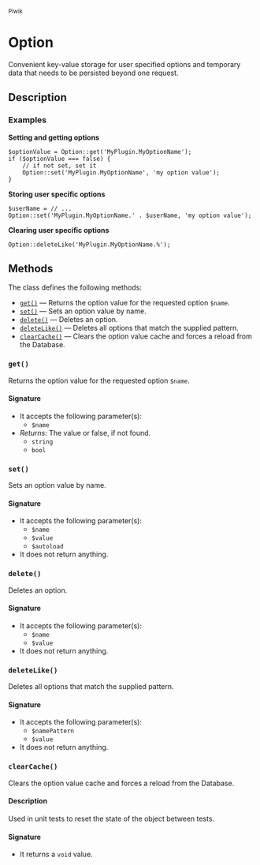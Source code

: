 <small>Piwik</small>

Option
======

Convenient key-value storage for user specified options and temporary data that needs to be persisted beyond one request.

Description
-----------

### Examples

**Setting and getting options**

    $optionValue = Option::get('MyPlugin.MyOptionName');
    if ($optionValue === false) {
        // if not set, set it
        Option::set('MyPlugin.MyOptionName', 'my option value');
    }

**Storing user specific options**

    $userName = // ...
    Option::set('MyPlugin.MyOptionName.' . $userName, 'my option value');

**Clearing user specific options**

    Option::deleteLike('MyPlugin.MyOptionName.%');


Methods
-------

The class defines the following methods:

- [`get()`](#get) &mdash; Returns the option value for the requested option `$name`.
- [`set()`](#set) &mdash; Sets an option value by name.
- [`delete()`](#delete) &mdash; Deletes an option.
- [`deleteLike()`](#deletelike) &mdash; Deletes all options that match the supplied pattern.
- [`clearCache()`](#clearcache) &mdash; Clears the option value cache and forces a reload from the Database.

<a name="get" id="get"></a>
<a name="get" id="get"></a>
### `get()`

Returns the option value for the requested option `$name`.

#### Signature

- It accepts the following parameter(s):
    - `$name`
- _Returns:_ The value or false, if not found.
    - `string`
    - `bool`

<a name="set" id="set"></a>
<a name="set" id="set"></a>
### `set()`

Sets an option value by name.

#### Signature

- It accepts the following parameter(s):
    - `$name`
    - `$value`
    - `$autoload`
- It does not return anything.

<a name="delete" id="delete"></a>
<a name="delete" id="delete"></a>
### `delete()`

Deletes an option.

#### Signature

- It accepts the following parameter(s):
    - `$name`
    - `$value`
- It does not return anything.

<a name="deletelike" id="deletelike"></a>
<a name="deleteLike" id="deleteLike"></a>
### `deleteLike()`

Deletes all options that match the supplied pattern.

#### Signature

- It accepts the following parameter(s):
    - `$namePattern`
    - `$value`
- It does not return anything.

<a name="clearcache" id="clearcache"></a>
<a name="clearCache" id="clearCache"></a>
### `clearCache()`

Clears the option value cache and forces a reload from the Database.

#### Description

Used in unit tests to reset the state of the object between tests.

#### Signature

- It returns a `void` value.

